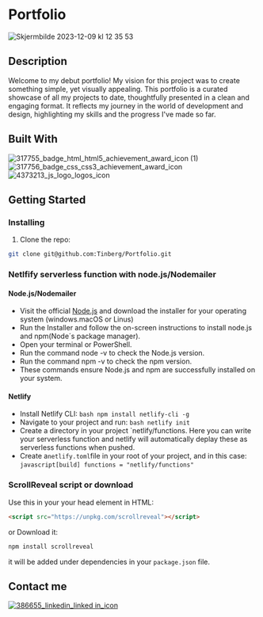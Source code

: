 # Portfolio


![Skjermbilde 2023-12-09 kl  12 35 53](https://github.com/Tinberg/Portfolio/assets/126072224/b1524499-17a1-42f3-8a99-bfd86c3b8c86)

## Description

Welcome to my debut portfolio! My vision for this project was to create something simple, yet visually appealing. This portfolio is a curated showcase of all my projects to date, thoughtfully presented in a clean and engaging format. It reflects my journey in the world of development and design, highlighting my skills and the progress I've made so far.

## Built With

![317755_badge_html_html5_achievement_award_icon (1)](https://github.com/Tinberg/Rainydays/assets/126072224/38fa6731-648a-4696-a360-2333939feb36)  ![317756_badge_css_css3_achievement_award_icon](https://github.com/Tinberg/Rainydays/assets/126072224/1f673d3c-9820-481f-9610-3d22010c8359) 
![4373213_js_logo_logos_icon](https://github.com/Tinberg/Rainydays/assets/126072224/d877fa5d-c0f7-4dd0-beab-cca0b7c02da5) 


## Getting Started

### Installing

1. Clone the repo:

```bash
git clone git@github.com:Tinberg/Portfolio.git
```

### Netlfify serverless function with node.js/Nodemailer

#### Node.js/Nodemailer
- Visit the official [Node.js](https://nodejs.org/en) and download the installer for your operating system (windows.macOS or Linus)
- Run the Installer and follow the on-screen instructions to install node.js and npm(Node´s package manager).
- Open your terminal or PowerShell.
- Run the command node -v to check the Node.js version.
- Run the command npm -v to check the npm version.
- These commands ensure Node.js and npm are successfully installed on your system.

#### Netlify
- Install Netlify CLI:
  ```bash npm install netlify-cli -g```
- Navigate to your project and run:
  ```bash netlify init```
- Create a directory in your project `netlify/functions. Here you can write your serverless function and netlify will automatically deplay these as serverless functions when pushed.
- Create a`netlify.toml`file in your root of your project, and in this case:
   ```javascript[build] functions = "netlify/functions"```



### ScrollReveal script or download
Use this in your your head element in HTML: 
```html
<script src="https://unpkg.com/scrollreveal"></script>
```
or Download it: 

```bash
npm install scrollreveal
```

it will be added under dependencies in your `package.json` file.


## Contact me

[![386655_linkedin_linked in_icon](https://github.com/Tinberg/Rainydays/assets/126072224/ec1dfc29-cc5c-4c56-90c0-7c4b4808ba1c)](https://www.linkedin.com/in/mathias-tinberg-a13147113/)




